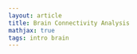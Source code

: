 ```yaml
---
layout: article
title: Brain Connectivity Analysis
mathjax: true
tags: intro brain
---
```
















[^1]: A. Fornito, A. Zalesky, and E.T. Bullmore, [*Fundamentals of Brain Network Analysis*](https://doi.org/10.1016/c2012-0-06036-x), Elsevier (2016).


